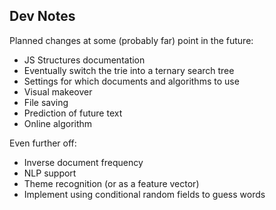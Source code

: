 Dev Notes
---------

Planned changes at some (probably far) point in the future:

* JS Structures documentation
* Eventually switch the trie into a ternary search tree
* Settings for which documents and algorithms to use 
* Visual makeover
* File saving
* Prediction of future text
* Online algorithm

Even further off:

* Inverse document frequency
* NLP support
* Theme recognition (or as a feature vector)
* Implement using conditional random fields to guess words